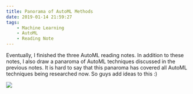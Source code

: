 ```yaml
---
title: Panorama of AutoML Methods
date: 2019-01-14 21:59:27
tags:
    - Machine Learning
    - AutoML
    - Reading Note
---
```

Eventually, I finished the three AutoML reading notes. In addition to these notes, I also draw a panaroma of AutoML techniques discussed in the previous notes. It is hard to say that this panaroma has covered all AutoML techniques being researched now. So guys add ideas to this :)

![](http://xijun-album.oss-cn-hangzhou.aliyuncs.com/AutoML3/Panoroma.png)